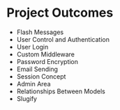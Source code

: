 # Project Outcomes


- Flash Messages
- User Control and Authentication
- User Login
- Custom Middleware
- Password Encryption
- Email Sending
- Session Concept
- Admin Area
- Relationships Between Models
- Slugify
